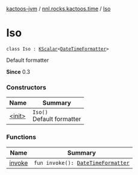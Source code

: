 [kactoos-jvm](../../index.md) / [nnl.rocks.kactoos.time](../index.md) / [Iso](./index.md)

# Iso

`class Iso : `[`KScalar`](../../nnl.rocks.kactoos/-k-scalar.md)`<`[`DateTimeFormatter`](http://docs.oracle.com/javase/8/docs/api/java/time/format/DateTimeFormatter.html)`>`

Default formatter

**Since**
0.3

### Constructors

| Name | Summary |
|---|---|
| [&lt;init&gt;](-init-.md) | `Iso()`<br>Default formatter |

### Functions

| Name | Summary |
|---|---|
| [invoke](invoke.md) | `fun invoke(): `[`DateTimeFormatter`](http://docs.oracle.com/javase/8/docs/api/java/time/format/DateTimeFormatter.html) |

